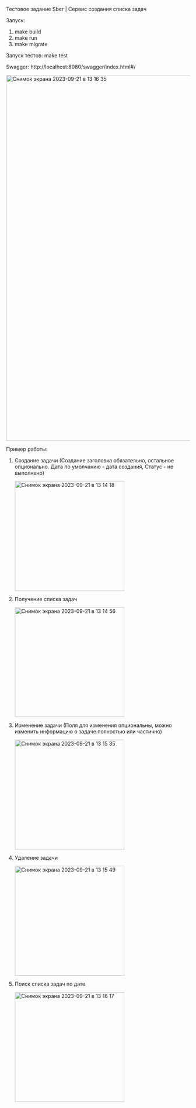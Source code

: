 Тестовое задание Sber | Сервис создания списка задач

Запуск:
  1. make build
  2. make run
  3. make migrate

Запуск тестов:
  make test

Swagger: http://localhost:8080/swagger/index.html#/

<img width="1000" alt="Снимок экрана 2023-09-21 в 13 16 35" src="https://github.com/NickKlode/Sber-Test/assets/83373008/50bf4e32-371f-484a-85a8-a8bed63fa68c">

Пример работы:
1. Создание задачи (Создание заголовка обязательно, остальное опционально. Дата по умолчанию - дата создания, Статус - не выполнено)
 
    <img width="300" alt="Снимок экрана 2023-09-21 в 13 14 18" src="https://github.com/NickKlode/Sber-Test/assets/83373008/ebcb5c77-2ef4-49cc-bcd7-34e85946e931">

2. Получение списка задач

    <img width="300" alt="Снимок экрана 2023-09-21 в 13 14 56" src="https://github.com/NickKlode/Sber-Test/assets/83373008/1073e32c-a636-4286-848c-8c79a7bc7a43">

4. Изменение задачи (Поля для изменения опциональны, можно изменить информацию о задаче полностью или частично)

    <img width="300" alt="Снимок экрана 2023-09-21 в 13 15 35" src="https://github.com/NickKlode/Sber-Test/assets/83373008/e1fe2cef-2154-45f4-8a4f-8662b5672923">

5. Удаление задачи
 
   <img width="300" alt="Снимок экрана 2023-09-21 в 13 15 49" src="https://github.com/NickKlode/Sber-Test/assets/83373008/e6d4a372-0e4b-4ea1-94ad-378f479b52e6">

6. Поиск списка задач по дате

    <img width="300" alt="Снимок экрана 2023-09-21 в 13 16 17" src="https://github.com/NickKlode/Sber-Test/assets/83373008/4377439e-20a7-4db0-a717-bb9e728ab5ee">

